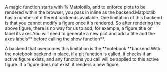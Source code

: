 A magic function starts with % Matplotlib, and to enforce plots to be rendered within the browser, you pass in inline as the backend.Matplotlib has a number of different backends available. One limitation of this backend is that you cannot modify a figure once it's rendered. So after rendering the above figure, there is no way for us to add, for example, a figure title or label its axes.You will need to generate a new plot and add a title and the axes labels** before calling the show function**.

A backend that overcomes this limitation is the **notebook **backend.With the notebook backend in place, if a plt function is called, it checks if an active figure exists, and any functions you call will be applied to this active figure. If a figure does not exist, it renders a new figure.

